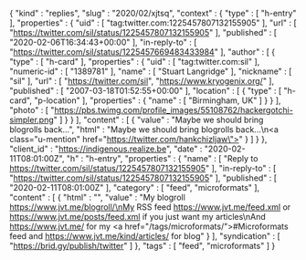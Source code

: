 {
  "kind" : "replies",
  "slug" : "2020/02/xjtsq",
  "context" : {
    "type" : [ "h-entry" ],
    "properties" : {
      "uid" : [ "tag:twitter.com:1225457807132155905" ],
      "url" : [ "https://twitter.com/sil/status/1225457807132155905" ],
      "published" : [ "2020-02-06T16:34:43+00:00" ],
      "in-reply-to" : [ "https://twitter.com/sil/status/1225457669483433984" ],
      "author" : [ {
        "type" : [ "h-card" ],
        "properties" : {
          "uid" : [ "tag:twitter.com:sil" ],
          "numeric-id" : [ "1389781" ],
          "name" : [ "Stuart Langridge" ],
          "nickname" : [ "sil" ],
          "url" : [ "https://twitter.com/sil", "https://www.kryogenix.org/" ],
          "published" : [ "2007-03-18T01:52:55+00:00" ],
          "location" : [ {
            "type" : [ "h-card", "p-location" ],
            "properties" : {
              "name" : [ "Birmingham, UK" ]
            }
          } ],
          "photo" : [ "https://pbs.twimg.com/profile_images/55108762/hackergotchi-simpler.png" ]
        }
      } ],
      "content" : [ {
        "value" : "Maybe we should bring blogrolls back...",
        "html" : "Maybe we should bring blogrolls back...\n<a class=\"u-mention\" href=\"https://twitter.com/hankchizljaw\"></a>"
      } ]
    }
  },
  "client_id" : "https://indigenous.realize.be",
  "date" : "2020-02-11T08:01:00Z",
  "h" : "h-entry",
  "properties" : {
    "name" : [ "Reply to https://twitter.com/sil/status/1225457807132155905" ],
    "in-reply-to" : [ "https://twitter.com/sil/status/1225457807132155905" ],
    "published" : [ "2020-02-11T08:01:00Z" ],
    "category" : [ "feed", "microformats" ],
    "content" : [ {
      "html" : "",
      "value" : "My blogroll https://www.jvt.me/blogroll/\nMy RSS feed https://www.jvt.me/feed.xml or https://www.jvt.me/posts/feed.xml if you just want my articles\nAnd https://www.jvt.me/ for my <a href=\"/tags/microformats/\">#Microformats</a> feed and https://www.jvt.me/kind/articles/ for blog"
    } ],
    "syndication" : [ "https://brid.gy/publish/twitter" ]
  },
  "tags" : [ "feed", "microformats" ]
}
